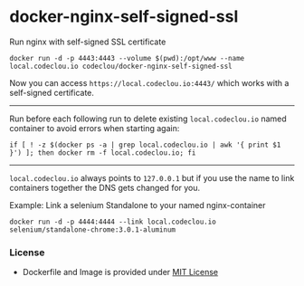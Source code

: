 # docker-nginx-self-signed-ssl


Run nginx with self-signed SSL certificate

```
docker run -d -p 4443:4443 --volume $(pwd):/opt/www --name local.codeclou.io codeclou/docker-nginx-self-signed-ssl
```

Now you can access `https://local.codeclou.io:4443/` which works with a self-signed certificate.

----


Run before each following run to delete existing `local.codeclou.io` named container to avoid errors when starting again:

```
if [ ! -z $(docker ps -a | grep local.codeclou.io | awk '{ print $1 }') ]; then docker rm -f local.codeclou.io; fi
```


----

`local.codeclou.io` always points to `127.0.0.1` but if you use the name to link containers together the DNS gets changed for you. 

Example: Link a selenium Standalone to your named nginx-container

```
docker run -d -p 4444:4444 --link local.codeclou.io selenium/standalone-chrome:3.0.1-aluminum
```

### License

  * Dockerfile and Image is provided under [MIT License](https://github.com/codeclou/docker-nginx-self-signed-ssl/blob/master/LICENSE.md)
